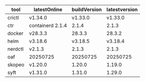| tool | latestOnline | buildVersion | latestversion |
|------|--------------|--------------|---------------|
| crictl | v1.34.0 | v1.33.0 | v1.33.0 |
| ctr | containerd 2.1.4 | 2.1.4 | 2.1.3 |
| docker | v28.3.3 | 28.3.3 | 28.3.2 |
| helm | v3.18.6 | v3.18.5 | v3.18.4 |
| nerdctl | v2.1.3 | 2.1.3 | 2.1.3 |
| oaf | 20250725 | 20250725 | 20250725 |
| skopeo | v1.20.0 | 1.20.0 | 1.19.0 |
| syft | v1.31.0 | 1.31.0 | 1.29.0 |

